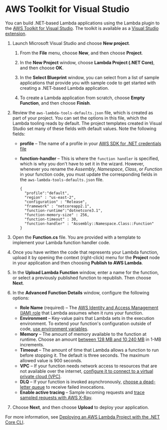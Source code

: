 # AWS Toolkit for Visual Studio<a name="csharp-package-toolkit"></a>

You can build \.NET\-based Lambda applications using the Lambda plugin to the [AWS Toolkit for Visual Studio](http://aws.amazon.com/visualstudio/)\. The toolkit is available as a [Visual Studio extension](https://marketplace.visualstudio.com/items?itemName=AmazonWebServices.AWSToolkitforVisualStudio2017)\.

1. Launch Microsoft Visual Studio and choose **New project**\.

   1. From the **File** menu, choose **New**, and then choose **Project**\.

   1. In the **New Project** window, choose **Lambda Project \(\.NET Core\)**, and then choose **OK**\.

   1. In the **Select Blueprint** window, you can select from a list of sample applications that provide you with sample code to get started with creating a \.NET\-based Lambda application\.

   1. To create a Lambda application from scratch, choose **Empty Function**, and then choose **Finish**\.

1. Review the `aws-lambda-tools-defaults.json` file, which is created as part of your project\. You can set the options in this file, which the Lambda tooling reads by default\. The project templates created in Visual Studio set many of these fields with default values\. Note the following fields:
   + **profile** – The name of a profile in your [AWS SDK for \.NET credentials file](https://docs.aws.amazon.com/sdk-for-net/v3/developer-guide/net-dg-config-creds.html)
   + **function\-handler** – This is where the `function handler` is specified, which is why you don't have to set it in the wizard\. However, whenever you rename the *Assembly*, *Namespace*, *Class*, or *Function* in your function code, you must update the corresponding fields in the `aws-lambda-tools-defaults.json` file\.

     ```
     {
       "profile":"default",
       "region" : "us-east-2",
       "configuration" : "Release",
       "framework" : "netcoreapp2.1",
       "function-runtime":"dotnetcore3.1",
       "function-memory-size" : 256,
       "function-timeout" : 30,
       "function-handler" : "Assembly::Namespace.Class::Function" 
     }
     ```

1. Open the **Function\.cs** file\. You are provided with a template to implement your Lambda function handler code\.

1. Once you have written the code that represents your Lambda function, upload it by opening the context \(right\-click\) menu for the **Project** node in your application and then choosing **Publish to AWS Lambda**\.

1. In the **Upload Lambda Function** window, enter a name for the function, or select a previously published function to republish\. Then choose **Next**\.

1. In the **Advanced Function Details** window, configure the following options:
   + **Role Name** \(required\) – The [AWS Identity and Access Management \(IAM\) role](lambda-intro-execution-role.md) that Lambda assumes when it runs your function\.
   + **Environment** – Key\-value pairs that Lambda sets in the execution environment\. To extend your function's configuration outside of code, [use environment variables](configuration-envvars.md)\.
   + **Memory** – The amount of memory available to the function at runtime\. Choose an amount [between 128 MB and 10,240 MB](gettingstarted-limits.md) in 1\-MB increments\.
   + **Timeout** – The amount of time that Lambda allows a function to run before stopping it\. The default is three seconds\. The maximum allowed value is 900 seconds\.
   + **VPC** – If your function needs network access to resources that are not available over the internet, [configure it to connect to a virtual private cloud \(VPC\)](configuration-vpc.md)\.
   + **DLQ** – If your function is invoked asynchronously, [choose a dead\-letter queue](invocation-async.md#invocation-dlq) to receive failed invocations\.
   + **Enable active tracing** – Sample incoming requests and [trace sampled requests with AWS X\-Ray](services-xray.md)\.

1. Choose **Next**, and then choose **Upload** to deploy your application\.

For more information, see [Deploying an AWS Lambda Project with the \.NET Core CLI](https://docs.aws.amazon.com/toolkit-for-visual-studio/latest/user-guide/lambda-cli-publish.html)\.